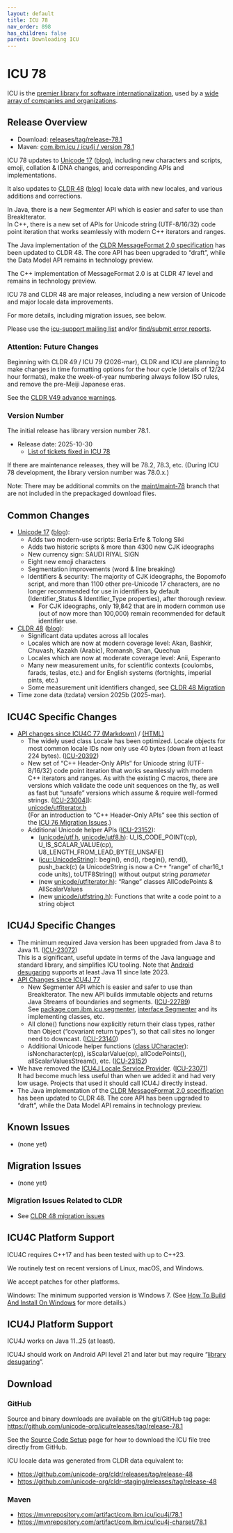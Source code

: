```yaml
---
layout: default
title: ICU 78
nav_order: 898
has_children: false
parent: Downloading ICU
---
```


<!--
© 2025 and later: Unicode, Inc. and others.
License & terms of use: http://www.unicode.org/copyright.html
-->

# ICU 78

ICU is the [premier library for software internationalization](https://icu.unicode.org/#h.i33fakvpjb7o),
used by a [wide array of companies and organizations](https://icu.unicode.org/#h.f9qwubthqabj).

## Release Overview

* Download: [releases/tag/release-78.1](https://github.com/unicode-org/icu/releases/tag/release-78.1)
* Maven: [com.ibm.icu / icu4j / version 78.1](https://mvnrepository.com/artifact/com.ibm.icu/icu4j/78.1)

ICU 78 updates to
[Unicode 17](https://www.unicode.org/versions/Unicode17.0.0/)
([blog](https://blog.unicode.org/2025/09/unicode-170-release-announcement.html)),
including new characters and scripts, emoji, collation & IDNA changes, and corresponding APIs and implementations.

It also updates to
[CLDR 48](https://cldr.unicode.org/downloads/cldr-48)
([blog](https://blog.unicode.org/2025/10/unicode-cldr-48-available.html))
locale data with new locales, and various additions and corrections.

In Java, there is a new Segmenter API which is easier and safer to use than BreakIterator.\
In C++, there is a new set of APIs for Unicode string (UTF-8/16/32) code point iteration
that works seamlessly with modern C++ iterators and ranges.

The Java implementation of the
[CLDR MessageFormat 2.0 specification](https://www.unicode.org/reports/tr35/tr35-messageFormat.html)
has been updated to CLDR 48.
The core API has been upgraded to “draft”, while the Data Model API remains in technology preview.

The C++ implementation of MessageFormat 2.0 is at CLDR 47 level and remains in technology preview.

ICU 78 and CLDR 48 are major releases, including a new version of Unicode and major locale data improvements.

For more details, including migration issues, see below.

Please use the [icu-support mailing list](https://icu.unicode.org/contacts) and/or
[find/submit error reports](https://icu.unicode.org/bugs).

### Attention: Future Changes

Beginning with CLDR 49 / ICU 79 (2026-mar), CLDR and ICU are planning to make changes in
time formatting options for the hour cycle (details of 12/24 hour formats),
make the week-of-year numbering always follow ISO rules,
and remove the pre-Meiji Japanese eras.

See the [CLDR V49 advance warnings](https://cldr.unicode.org/downloads/cldr-48#v49-advance-warnings).

### Version Number

The initial release has library version number 78.1.

* Release date: 2025-10-30
  * [List of tickets fixed in ICU 78](https://unicode-org.atlassian.net/issues/?jql=project%20%3D%20ICU%20AND%20status%20%3D%20Done%20AND%20resolution%20in%20%28Fixed%2C%20%22Fixed%20by%20Other%20Ticket%22%29%20AND%20fixVersion%20%3D%2078.1%20ORDER%20BY%20component%20ASC%2C%20created%20DESC)

If there are maintenance releases, they will be 78.2, 78.3, etc. (During ICU 78 development, the library version number was 78.0.x.)

Note: There may be additional commits on the [maint/maint-78](https://github.com/unicode-org/icu/tree/maint/maint-78) branch that are not included in the prepackaged download files.

## Common Changes

* [Unicode 17](https://www.unicode.org/versions/Unicode17.0.0/)
  ([blog](https://blog.unicode.org/2025/09/unicode-170-release-announcement.html)):
  * Adds two modern-use scripts: Beria Erfe & Tolong Siki
  * Adds two historic scripts & more than 4300 new CJK ideographs
  * New currency sign: SAUDI RIYAL SIGN
  * Eight new emoji characters
  * Segmentation improvements (word & line breaking)
  * Identifiers & security:
    The majority of CJK ideographs, the Bopomofo script,
    and more than 1100 other pre-Unicode 17 characters,
    are no longer recommended for use in identifiers by default
    (Identifier_Status & Identifier_Type properties),
    after thorough review.
    * For CJK ideographs, only 19,842 that are in modern common use (out of now more than 100,000)
      remain recommended for default identifier use.
* [CLDR 48](https://cldr.unicode.org/downloads/cldr-48)
  ([blog](https://blog.unicode.org/2025/10/unicode-cldr-48-available.html)):
  * Significant data updates across all locales
  * Locales which are now at modern coverage level: Akan, Bashkir, Chuvash, Kazakh (Arabic), Romansh, Shan, Quechua
  * Locales which are now at moderate coverage level: Anii, Esperanto
  * Many new measurement units, for scientific contexts (coulombs, farads, teslas, etc.)
    and for English systems (fortnights, imperial pints, etc.)
  * Some measurement unit identifiers changed, see [CLDR 48 Migration](https://cldr.unicode.org/downloads/cldr-48#migration)
* Time zone data (tzdata) version 2025b (2025-mar).

## ICU4C Specific Changes

* [API changes since ICU4C 77 (Markdown)](https://github.com/unicode-org/icu/blob/maint/maint-78/icu4c/APIChangeReport.md) /
  [(HTML)](https://htmlpreview.github.io/?https://github.com/unicode-org/icu/blob/maint/maint-78/icu4c/APIChangeReport.html)
  * The widely used class Locale has been optimized. Locale objects for most common locale IDs now only use 40 bytes
    (down from at least 224 bytes).
    ([ICU-20392](https://unicode-org.atlassian.net/browse/ICU-20392))
  * New set of “C++ Header-Only APIs” for Unicode string (UTF-8/16/32) code point iteration
    that works seamlessly with modern C++ iterators and ranges.
    As with the existing C macros, there are versions which validate the code unit sequences on the fly,
    as well as fast but “unsafe” versions which assume & require well-formed strings.
    ([ICU-23004](https://unicode-org.atlassian.net/browse/ICU-23004)]):\
    [unicode/utfiterator.h](https://unicode-org.github.io/icu-docs/apidoc/dev/icu4c/utfiterator_8h.html)\
    (For an introduction to “C++ Header-Only APIs” see
    this section of the [ICU 76 Migration Issues](76.md#migration-issues).)
  * Additional Unicode helper APIs
    ([ICU-23152](https://unicode-org.atlassian.net/browse/ICU-23152)):
    * ([unicode/utf.h](https://unicode-org.github.io/icu-docs/apidoc/dev/icu4c/utf_8h.html),
      [unicode/utf8.h](https://unicode-org.github.io/icu-docs/apidoc/dev/icu4c/utf8_8h.html)):
      U_IS_CODE_POINT(cp), U_IS_SCALAR_VALUE(cp), U8_LENGTH_FROM_LEAD_BYTE\[_UNSAFE\]
    * ([icu::UnicodeString](https://unicode-org.github.io/icu-docs/apidoc/dev/icu4c/classicu_1_1UnicodeString.html)):
      begin(), end(), rbegin(), rend(), push_back(c)
      (a UnicodeString is now a C++ “range” of char16_t code units),
      toUTF8String() without output string *parameter*
    * (new [unicode/utfiterator.h](https://unicode-org.github.io/icu-docs/apidoc/dev/icu4c/utfiterator_8h.html)):
      “Range” classes AllCodePoints & AllScalarValues
    * (new [unicode/utfstring.h](https://unicode-org.github.io/icu-docs/apidoc/dev/icu4c/utfstring_8h.html)):
      Functions that write a code point to a string object

## ICU4J Specific Changes

* The minimum required Java version has been upgraded from Java 8 to Java 11.
  ([ICU-23072](https://unicode-org.atlassian.net/browse/ICU-23072))\
  This is a significant, useful update in terms of the Java language and
  standard library, and simplifies ICU tooling.
  Note that [Android desugaring](https://developer.android.com/studio/write/java11-default-support-table)
  supports at least Java 11 since late 2023.
* [API Changes since ICU4J 77](https://htmlpreview.github.io/?https://github.com/unicode-org/icu/blob/maint/maint-78/icu4j/APIChangeReport.html)
  * New Segmenter API which is easier and safer to use than BreakIterator.
    The new API builds immutable objects and returns Java Streams of boundaries and segments.
    ([ICU-22789](https://unicode-org.atlassian.net/browse/ICU-22789))\
    See [package com.ibm.icu.segmenter](https://unicode-org.github.io/icu-docs/apidoc/dev/icu4j/com/ibm/icu/segmenter/package-summary.html),
    [interface Segmenter](https://unicode-org.github.io/icu-docs/apidoc/dev/icu4j/com/ibm/icu/segmenter/Segmenter.html)
    and its implementing classes, etc.
  * All clone() functions now explicitly return their class types, rather than Object (“covariant return types”),
    so that call sites no longer need to downcast.
    ([ICU-23140](https://unicode-org.atlassian.net/browse/ICU-23140))
  * Additional Unicode helper functions
    ([class UCharacter](https://unicode-org.github.io/icu-docs/apidoc/dev/icu4j/com/ibm/icu/lang/UCharacter.html)):
    isNoncharacter(cp), isScalarValue(cp), allCodePoints(), allScalarValuesStream(), etc.
    ([ICU-23152](https://unicode-org.atlassian.net/browse/ICU-23152))
    <!-- TODO: after release, change API docs links from dev to released -->
* We have removed the
   [ICU4J Locale Service Provider](../userguide/icu4j/locale-service-provider.md).
   ([ICU-23071](https://unicode-org.atlassian.net/browse/ICU-23071))\
   It had become much less useful than when we added it and had very low usage.
   Projects that used it should call ICU4J directly instead.
* The Java implementation of the
  [CLDR MessageFormat 2.0 specification](https://www.unicode.org/reports/tr35/tr35-messageFormat.html)
  has been updated to CLDR 48.
  The core API has been upgraded to “draft”, while the Data Model API remains in technology preview.

## Known Issues

* (none yet)

## Migration Issues

* (none yet)

### Migration Issues Related to CLDR
* See [CLDR 48 migration issues](https://cldr.unicode.org/downloads/cldr-48#migration)

## ICU4C Platform Support

ICU4C requires C++17 and has been tested with up to C++23.

We routinely test on recent versions of Linux, macOS, and Windows.

We accept patches for other platforms.

Windows: The minimum supported version is Windows 7.
(See [How To Build And Install On Windows](../userguide/icu4c/build.html#how-to-build-and-install-on-windows)
for more details.)

## ICU4J Platform Support

ICU4J works on Java 11..25 (at least).

ICU4J should work on Android API level 21 and later but may require “[library desugaring](https://developer.android.com/studio/write/java8-support#library-desugaring)”.

## Download

### GitHub
Source and binary downloads are available on the git/GitHub tag page:
<https://github.com/unicode-org/icu/releases/tag/release-78.1>

See the [Source Code Setup](../devsetup/source/) page for how to download the ICU file tree directly from GitHub.

ICU locale data was generated from CLDR data equivalent to:

* <https://github.com/unicode-org/cldr/releases/tag/release-48>
* <https://github.com/unicode-org/cldr-staging/releases/tag/release-48>

### Maven
* https://mvnrepository.com/artifact/com.ibm.icu/icu4j/78.1
* https://mvnrepository.com/artifact/com.ibm.icu/icu4j-charset/78.1
